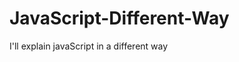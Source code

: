                                                                                                                                                                                                                       
# JavaScript-Different-Way
I'll explain javaScript in a different way       
  









